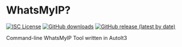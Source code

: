 # WhatsMyIP?
[![ISC License](http://img.shields.io/badge/license-ISC-blue.svg)](https://github.com/pedroalbanese/myip/blob/master/LICENSE.md) 
[![GitHub downloads](https://img.shields.io/github/downloads/pedroalbanese/myip/total.svg?logo=github&logoColor=white)](https://github.com/pedroalbanese/myip/releases)
[![GitHub release (latest by date)](https://img.shields.io/github/v/release/pedroalbanese/myip)](https://github.com/pedroalbanese/myip/releases)

Command-line WhatsMyIP Tool written in AutoIt3
